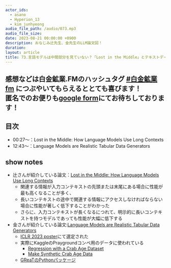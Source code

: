 ```yaml
---
actor_ids:
  - asano
  - Hyperion_13
  - kim_junhyeong
audio_file_path: /audio/073.mp3
audio_file_size: 
date: 2023-08-21 00:00:00 +0900
description: おなじみ辻先生、金先生のLLM論文回！
duration: 
layout: article
title: 73.言語モデルは中間部分を見ていない？「Lost in the Middle」とテキストデータのaugmentation？「GReaT」の話
---
```

感想などは白金鉱業.FMのハッシュタグ [#白金鉱業fm](https://twitter.com/search?q=%23%E7%99%BD%E9%87%91%E9%89%B1%E6%A5%ADfm&src=typed_query) につぶやいてもらえるととても喜びます！  
匿名でのお便りも[google form](https://forms.gle/pRVNhjrhk8F88T228)にてお待ちしております！  
---
## 目次
 - 00:27～：Lost in the Middle: How Language Models Use Long Contexts
 - 12:43～：Language Models are Realistic Tabular Data Generators

## show notes
- 辻さんが紹介している論文：[Lost in the Middle: How Language Models Use Long Contexts](https://arxiv.org/abs/2307.03172)
   - 関連する情報が入力コンテキストの先頭または末尾にある場合に性能が最も高くなることが多く、
   - 長いコンテキストの途中で関連する情報にアクセスしなければならない場合に性能が著しく低下することがわかった
   - さらに、入力コンテキストが長くなるにつれて、明示的に長いコンテキストを持つモデルであっても性能が大幅に低下する
- 金さんが紹介している論文:[Language Models are Realistic Tabular Data Generators](https://openreview.net/forum?id=cEygmQNOeI)
   - [ICLR 2023 poster](https://iclr.cc/virtual/2023/poster/11269)にて選定された
   - 実際にKaggleのPraygroundコンペ用のデータに使われている
      - [Regression with a Crab Age Dataset](https://www.kaggle.com/competitions/playground-series-s3e16/overview)
      - [Make Synthetic Crab Age Data](https://www.kaggle.com/code/inversion/make-synthetic-crab-age-data/notebook)
   - [GReaTのPythonパッケージ](https://github.com/kathrinse/be_great)